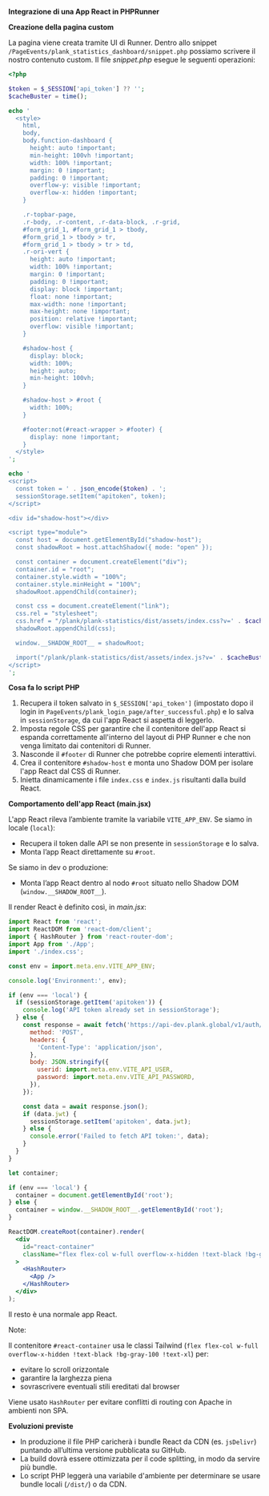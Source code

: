 **Integrazione di una App React in PHPRunner**

**Creazione della pagina custom**

La pagina viene creata tramite UI di Runner.
Dentro allo snippet `/PageEvents/plank_statistics_dashboard/snippet.php` possiamo scrivere il nostro contenuto custom.
Il file _snippet.php_ esegue le seguenti operazioni:

```php
<?php

$token = $_SESSION['api_token'] ?? '';
$cacheBuster = time();

echo '
  <style>
    html,
    body,
    body.function-dashboard {
      height: auto !important;
      min-height: 100vh !important;
      width: 100% !important;
      margin: 0 !important;
      padding: 0 !important;
      overflow-y: visible !important;
      overflow-x: hidden !important;
    }

    .r-topbar-page,
    .r-body, .r-content, .r-data-block, .r-grid,
    #form_grid_1, #form_grid_1 > tbody,
    #form_grid_1 > tbody > tr,
    #form_grid_1 > tbody > tr > td,
    .r-ori-vert {
      height: auto !important;
      width: 100% !important;
      margin: 0 !important;
      padding: 0 !important;
      display: block !important;
      float: none !important;
      max-width: none !important;
      max-height: none !important;
      position: relative !important;
      overflow: visible !important;
    }

    #shadow-host {
      display: block;
      width: 100%;
      height: auto;
      min-height: 100vh;
    }

    #shadow-host > #root {
      width: 100%;
    }

    #footer:not(#react-wrapper > #footer) {
      display: none !important;
    }
  </style>
';

echo '
<script>
  const token = ' . json_encode($token) . ';
  sessionStorage.setItem("apitoken", token);
</script>

<div id="shadow-host"></div>

<script type="module">
  const host = document.getElementById("shadow-host");
  const shadowRoot = host.attachShadow({ mode: "open" });

  const container = document.createElement("div");
  container.id = "root";
  container.style.width = "100%";
  container.style.minHeight = "100%";
  shadowRoot.appendChild(container);

  const css = document.createElement("link");
  css.rel = "stylesheet";
  css.href = "/plank/plank-statistics/dist/assets/index.css?v=' . $cacheBuster . '";
  shadowRoot.appendChild(css);

  window.__SHADOW_ROOT__ = shadowRoot;

  import("/plank/plank-statistics/dist/assets/index.js?v=' . $cacheBuster . '");
</script>
';
```

**Cosa fa lo script PHP**

1. Recupera il token salvato in `$_SESSION['api_token']` (impostato dopo il login in `PageEvents/plank_login_page/after_successful.php`) e lo salva in `sessionStorage`, da cui l'app React si aspetta di leggerlo.
2. Imposta regole CSS per garantire che il contenitore dell'app React si espanda correttamente all'interno del layout di PHP Runner e che non venga limitato dai contenitori di Runner.
3. Nasconde il `#footer` di Runner che potrebbe coprire elementi interattivi.
4. Crea il contenitore `#shadow-host` e monta uno Shadow DOM per isolare l'app React dal CSS di Runner.
5. Inietta dinamicamente i file `index.css` e `index.js` risultanti dalla build React.

**Comportamento dell'app React (main.jsx)**

L'app React rileva l’ambiente tramite la variabile `VITE_APP_ENV`. Se siamo in locale (`local`):

- Recupera il token dalle API se non presente in `sessionStorage` e lo salva.
- Monta l’app React direttamente su `#root`.

Se siamo in dev o produzione:

- Monta l’app React dentro al nodo `#root` situato nello Shadow DOM (`window.__SHADOW_ROOT__`).

Il render React è definito così, in _main.jsx_:

```jsx
import React from 'react';
import ReactDOM from 'react-dom/client';
import { HashRouter } from 'react-router-dom';
import App from './App';
import './index.css';

const env = import.meta.env.VITE_APP_ENV;

console.log('Environment:', env);

if (env === 'local') {
  if (sessionStorage.getItem('apitoken')) {
    console.log('API token already set in sessionStorage');
  } else {
    const response = await fetch('https://api-dev.plank.global/v1/auth/user/login', {
      method: 'POST',
      headers: {
        'Content-Type': 'application/json',
      },
      body: JSON.stringify({
        userid: import.meta.env.VITE_API_USER,
        password: import.meta.env.VITE_API_PASSWORD,
      }),
    });

    const data = await response.json();
    if (data.jwt) {
      sessionStorage.setItem('apitoken', data.jwt);
    } else {
      console.error('Failed to fetch API token:', data);
    }
  }
}

let container;

if (env === 'local') {
  container = document.getElementById('root');
} else {
  container = window.__SHADOW_ROOT__.getElementById('root');
}

ReactDOM.createRoot(container).render(
  <div
    id="react-container"
    className="flex flex-col w-full overflow-x-hidden !text-black !bg-gray-100 !text-xl"
  >
    <HashRouter>
      <App />
    </HashRouter>
  </div>
);
```

Il resto è una normale app React.

Note:

Il contenitore `#react-container` usa le classi Tailwind (`flex flex-col w-full overflow-x-hidden !text-black !bg-gray-100 !text-xl`) per:

- evitare lo scroll orizzontale
- garantire la larghezza piena
- sovrascrivere eventuali stili ereditati dal browser

Viene usato `HashRouter` per evitare conflitti di routing con Apache in ambienti non SPA.

**Evoluzioni previste**

- In produzione il file PHP caricherà i bundle React da CDN (es. `jsDelivr`) puntando all’ultima versione pubblicata su GitHub.
- La build dovrà essere ottimizzata per il code splitting, in modo da servire più bundle.
- Lo script PHP leggerà una variabile d'ambiente per determinare se usare bundle locali (`/dist/`) o da CDN.
